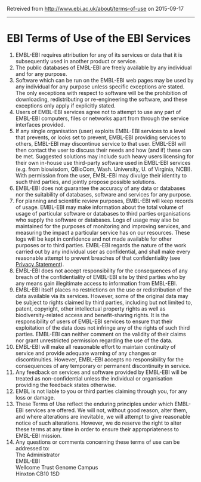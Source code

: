 Retreived from http://www.ebi.ac.uk/about/terms-of-use on 2015-09-17

***

# EBI Terms of Use of the EBI Services 

1. EMBL-EBI requires attribution for any of its services or data that it is subsequently used in another product or service.
2. The public databases of EMBL-EBI are freely available by any individual and for any purpose.
3. Software which can be run on the EMBL-EBI web pages may be used by any individual for any purpose unless specific exceptions are stated. The only exceptions with respect to software will be the prohibition of downloading, redistributing or re-engineering the software, and these exceptions only apply if explicitly stated.
4. Users of EMBL-EBI services agree not to attempt to use any part of EMBL-EBI computers, files or networks apart from through the service interfaces provided.
5. If any single organisation (user) exploits EMBL-EBI services to a level that prevents, or looks set to prevent, EMBL-EBI providing services to others, EMBL-EBI may discontinue service to that user. EMBL-EBI will then contact the user to discuss their needs and how (and if) these can be met. Suggested solutions may include such heavy users licensing for their own in-house use third-party software used in EMBL-EBI services (e.g. from biowisdom, QBioCom, Wash. University, U. of Virginia, NCBI). With permission from the user, EMBL-EBI may divulge their identity to such third parties, and jointly propose possible solutions.
6. EMBL-EBI does not guarantee the accuracy of any data or databases nor the suitability of databases, software and services for any purpose.
7. For planning and scientific review purposes, EMBL-EBI will keep records of usage. EMBL-EBI may make information about the total volume of usage of particular software or databases to third parties organisations who supply the software or databases. Logs of usage may also be maintained for the purposes of monitoring and improving services, and measuring the impact a particular service has on our resources. These logs will be kept in confidence and not made available for other purposes or to third parties. EMBL-EBI regards the nature of the work carried out by any individual user as confidential, and shall make every reasonable attempt to prevent breaches of that confidentiality (see [Privacy Statement][1]).
8. EMBL-EBI does not accept responsibility for the consequences of any breach of the confidentiality of EMBL-EBI site by third parties who by any means gain illegitimate access to information from EMBL-EBI.
9. EMBL-EBI itself places no restrictions on the use or redistribution of the data available via its services. However, some of the original data may be subject to rights claimed by third parties, including but not limited to, patent, copyright, other intellectual property rights as well as biodiversity-related access and benefit-sharing rights. It is the responsibility of users of EMBL-EBI services to ensure that their exploitation of the data does not infringe any of the rights of such third parties. EMBL-EBI can neither comment on the validity of their claims nor grant unrestricted permission regarding the use of the data.
10. EMBL-EBI will make all reasonable effort to maintain continuity of service and provide adequate warning of any changes or discontinuities. However, EMBL-EBI accepts no responsibility for the consequences of any temporary or permanent discontinuity in service.
11. Any feedback on services and software provided by EMBL-EBI will be treated as non-confidential unless the individual or organisation providing the feedback states otherwise.
12. EMBL is not liable to you or third parties claiming through you, for any loss or damage.
13. These Terms of Use reflect the enduring principles under which EMBL-EBI services are offered. We will not, without good reason, alter them, and where alterations are inevitable, we will attempt to give reasonable notice of such alterations. However, we do reserve the right to alter these terms at any time in order to ensure their appropriateness to EMBL-EBI mission.
14. Any questions or comments concerning these terms of use can be addressed to:  
The Administrator  
EMBL-EBI  
Wellcome Trust Genome Campus  
Hinxton CB10 1SD

[1]: //www.ebi.ac.uk/about/privacy
